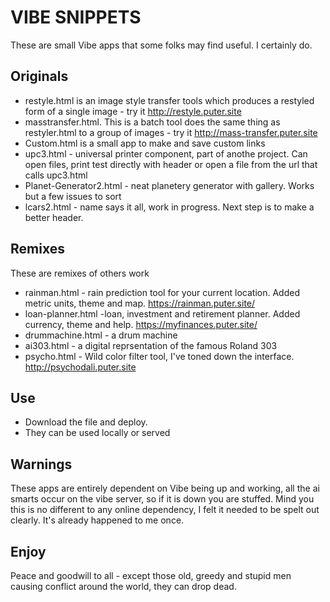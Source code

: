 # VIBE SNIPPETS

These are small Vibe apps that some folks may find useful. I certainly do. 

## Originals
- restyle.html is an image style transfer tools which produces a restyled form of a single image - try it http://restyle.puter.site
- masstransfer.html.  This is a batch tool does the same thing as restyler.html to a group of images - try it http://mass-transfer.puter.site
- Custom.html is a small app to make and save custom links
- upc3.html - universal printer component, part of anothe project. Can open files, print test directly with header or open a file from the url that calls upc3.html
- Planet-Generator2.html - neat planetery generator with gallery. Works but a few issues to sort
- lcars2.html - name says it all, work in progress. Next step is to make a better header.

## Remixes
These are remixes of others work
- rainman.html - rain prediction tool for your current location. Added metric units, theme and map. https://rainman.puter.site/
- loan-planner.html -loan, investment and retirement planner. Added currency, theme and help. https://myfinances.puter.site/
- drummachine.html - a drum machine
- ai303.html - a digital reprsentation of the famous Roland 303
- psycho.html - Wild color filter tool, I've toned down the interface. http://psychodali.puter.site

## Use

- Download the file and deploy.
- They can be used locally or served

## Warnings

These apps are entirely dependent on Vibe being up and working, all the ai smarts occur on the vibe server, so if it is down you are stuffed. Mind you this is no different to any online dependency, I felt it needed to be spelt out clearly. It's already happened to me once. 

## Enjoy

Peace and goodwill to all - except those old, greedy and stupid men causing conflict around the world, they can drop dead. 
